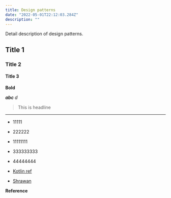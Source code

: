 ```yaml
---
title: Design patterns  
date: "2022-05-01T22:12:03.284Z"
description: ""
---
```


Detail description of design patterns.


## Title 1

### Title 2

#### Title 3


**Bold**

***abc***
*d*

> This is headline

-----

- 11111
- 222222
- 11111111
- 333333333
- 44444444


- [Kotlin ref](../kotlin-fundamentals)
- [Shrawan](https://www.codewithshrawan.com)


**Reference**